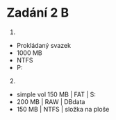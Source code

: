 # Zadání 2 B
1)
- Prokládaný svazek 
- 1000 MB
- NTFS
- P:
2)
- simple vol 150 MB | FAT | S:
- 200 MB | RAW | DBdata
- 150 MB | NTFS | složka na ploše